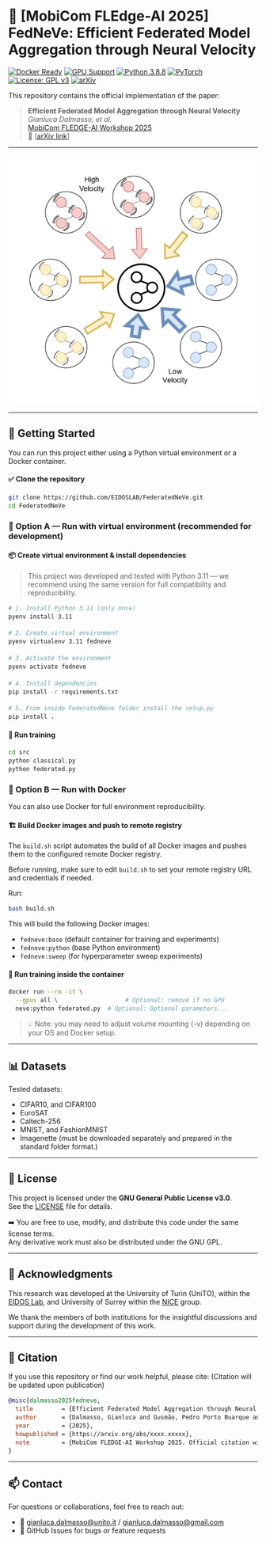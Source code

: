 # 🧠 [MobiCom FLEdge-AI 2025] FedNeVe: Efficient Federated Model Aggregation through Neural Velocity

[![Docker Ready](https://img.shields.io/badge/docker-ready-blue?logo=docker)](https://www.docker.com/)
[![GPU Support](https://img.shields.io/badge/GPU-Supported-green?logo=nvidia)](https://developer.nvidia.com/cuda-zone)
[![Python 3.8.8](https://img.shields.io/badge/python-3.8.8-blue.svg)](https://www.python.org/downloads/release/python-388/)
[![PyTorch](https://img.shields.io/badge/framework-PyTorch-EE4C2C?logo=pytorch)](https://pytorch.org/)
[![License: GPL v3](https://img.shields.io/badge/License-GPLv3-blue.svg)](https://www.gnu.org/licenses/gpl-3.0)
[![arXiv](https://img.shields.io/badge/arXiv-xxxx.xxxxx-b31b1b.svg)](https://arxiv.org/abs/xxxx.xxxxx)

This repository contains the official implementation of the paper:
> **Efficient Federated Model Aggregation through Neural Velocity**  
> *Gianluca Dalmasso, et al.*  
> [MobiCom FLEDGE-AI Workshop 2025](https://www.sigmobile.org/mobicom/2025/)  
> 📄 [[arXiv link](https://arxiv.org/abs/xxxx.xxxxx)]

---

![Teaser](images/teaser.jpg)

---

## 🚀 Getting Started
You can run this project either using a Python virtual environment or a Docker container.

#### ✅ Clone the repository
```bash
git clone https://github.com/EIDOSLAB/FederatedNeVe.git
cd FederatedNeVe
```
### 🧪 Option A — Run with virtual environment (recommended for development)

#### 📦 Create virtual environment & install dependencies
> This project was developed and tested with Python 3.11 — we recommend using the same version for full compatibility and reproducibility.
```bash
# 1. Install Python 3.11 (only once)
pyenv install 3.11

# 2. Create virtual environment
pyenv virtualenv 3.11 fedneve

# 3. Activate the environment
pyenv activate fedneve

# 4. Install dependencies
pip install -r requirements.txt

# 5. From inside FederatedNeve folder install the setup.py
pip install .
```

#### 🚀 Run training
```bash
cd src
python classical.py
python federated.py
```

### 🐳 Option B — Run with Docker
You can also use Docker for full environment reproducibility.

#### 🏗️ Build Docker images and push to remote registry
The `build.sh` script automates the build of all Docker images and pushes them to the configured remote Docker registry.

Before running, make sure to edit `build.sh` to set your remote registry URL and credentials if needed.

Run:
```bash
bash build.sh
```
This will build the following Docker images:
- `fedneve:base` (default container for training and experiments)
- `fedneve:python` (base Python environment)
- `fedneve:sweep` (for hyperparameter sweep experiments)
    
#### 🚀 Run training inside the container
```bash
docker run --rm -it \
  --gpus all \                   # Optional: remove if no GPU
  neve:python federated.py  # Optional: Optional parameters...
```
> 💡 Note: you may need to adjust volume mounting (-v) depending on your OS and Docker setup.

---

## 📊 Datasets
Tested datasets:
 - CIFAR10, and CIFAR100
 - EuroSAT
 - Caltech-256
 - MNIST, and FashionMNIST
 - Imagenette (must be downloaded separately and prepared in the standard folder format.)

---

## 🪪 License
This project is licensed under the **GNU General Public License v3.0**.  
See the [LICENSE](./LICENSE) file for details.

➡️ You are free to use, modify, and distribute this code under the same license terms.  
Any derivative work must also be distributed under the GNU GPL.

---

## 🙌 Acknowledgments
This research was developed at the University of Turin (UniTO), within the [EIDOS Lab](https://www.di.unito.it/~eidos/), and University of Surrey within the [NICE](https://www.surrey.ac.uk/nature-inspired-computing-and-engineering-research-group) group.

We thank the members of both institutions for the insightful discussions and support during the development of this work.

---

## 📜 Citation
If you use this repository or find our work helpful, please cite:
(Citation will be updated upon publication)
```bibtex
@misc{dalmasso2025fedneve,
  title        = {Efficient Federated Model Aggregation through Neural Velocity},
  author       = {Dalmasso, Gianluca and Gusmão, Pedro Porto Buarque and Fiandrotti, Attilio and Grangetto, Marco},
  year         = {2025},
  howpublished = {https://arxiv.org/abs/xxxx.xxxxx},
  note         = {MobiCom FLEDGE-AI Workshop 2025. Official citation will be updated upon publication.}
}
```

---

## 📫 Contact
For questions or collaborations, feel free to reach out:
- 📧 gianluca.dalmasso@unito.it / gianluca.dalmasso@gmail.com
- 🐙 GitHub Issues for bugs or feature requests